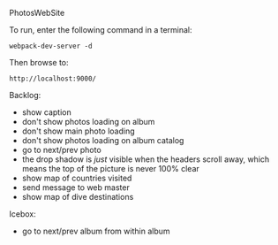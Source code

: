 PhotosWebSite

To run, enter the following command in a terminal:

    webpack-dev-server -d

Then browse to:

    http://localhost:9000/


Backlog:
* show caption
* don't show photos loading on album
* don't show main photo loading
* don't show photos loading on album catalog
* go to next/prev photo
* the drop shadow is _just_ visible when the headers scroll away, which means the top of the picture is never 100% clear
* show map of countries visited
* send message to web master
* show map of dive destinations


Icebox:
* go to next/prev album from within album
